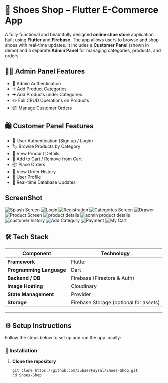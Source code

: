 # 👟 Shoes Shop – Flutter E-Commerce App

A fully functional and beautifully designed **online shoe store** application built using **Flutter** and **Firebase**. The app allows users to browse and shop shoes with real-time updates. It includes a **Customer Panel** (shown in demo) and a separate **Admin Panel** for managing categories, products, and orders.



## 🧑‍💼 Admin Panel Features

- 🔐 Admin Authentication
- ➕ Add Product Categories
- ➕ Add Products under Categories
- ✏️ Full CRUD Operations on Products
- 📦 Manage Customer Orders


## 🛍️ Customer Panel Features

- 🔐 User Authentication (Sign up / Login)
- 🏷️ Browse Products by Category
- 📄 View Product Details
- 🛒 Add to Cart / Remove from Cart
- 📦 Place Orders
- 📜 View Order History
- 👤 User Profile
- 🔄 Real-time Database Updates

## ScreenShot
![Splash Screen](screenshot/splash_screen.png)
![Login ](screenshot/login.png) 
![Registration ](screenshot/registration.png) 
![Categories Screen](screenshot/categories.png) 
![Drawer ](screenshot/drawer.png) 
![Product Screen](screenshot/products.png) 
![product details](screenshot/p_details.png) 
![admin product details](screenshot/admin_product.png) 
![customer history](screenshot/customer_history.png) 
![Add Category](screenshot/add_category.png) 
![Payment ](screenshot/Payment.png) 
![My Cart ](screenshot/Cart.png) 


## 🛠️ Tech Stack

| Component                 | Technology                  |
|---------------------------|---------------------------  |
| **Framework**             | Flutter                     |
| **Programming Language**  | Dart                        |
| **Backend / DB**          | Firebase (Firestore & Auth) |
| **Image Hosting**         | Cloudinary                  |
| **State Management**      | Provider                    |
| **Storage**               | Firebase Storage (optional for assets)



---

## ⚙️ Setup Instructions

Follow the steps below to set up and run the app locally:

### 🧪 Installation

1. **Clone the repository**
   ```bash
   git clone https://github.com/JubaerFaysal/Shoes-Shop.git
   cd Shoes-Shop


